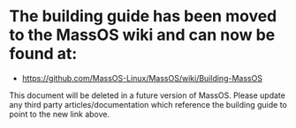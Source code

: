 # The building guide has been moved to the MassOS wiki and can now be found at:

- https://github.com/MassOS-Linux/MassOS/wiki/Building-MassOS

This document will be deleted in a future version of MassOS. Please update any third party articles/documentation which reference the building guide to point to the new link above.
